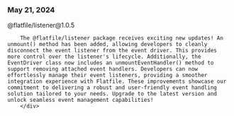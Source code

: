 
### May 21, 2024

<div style={{ display: "table", width: "auto" }}>

  <div style={{ display: "table-row", width: "auto" }}>
      <Snippet file="chips/core.mdx" />
        <div style={{ float: "left", display: "table-column", paddingLeft: "30px", width: "calc(80% - 30px)" }}>
        @flatfile/listener@1.0.5

        The @flatfile/listener package receives exciting new updates! An unmount() method has been added, allowing developers to cleanly disconnect the event listener from the event driver. This provides more control over the listener's lifecycle. Additionally, the EventDriver class now includes an unmountEventHandler() method to support removing attached event handlers. Developers can now effortlessly manage their event listeners, providing a smoother integration experience with Flatfile. These improvements showcase our commitment to delivering a robust and user-friendly event handling solution tailored to your needs. Upgrade to the latest version and unlock seamless event management capabilities!
        </div>
  </div>

</div>
